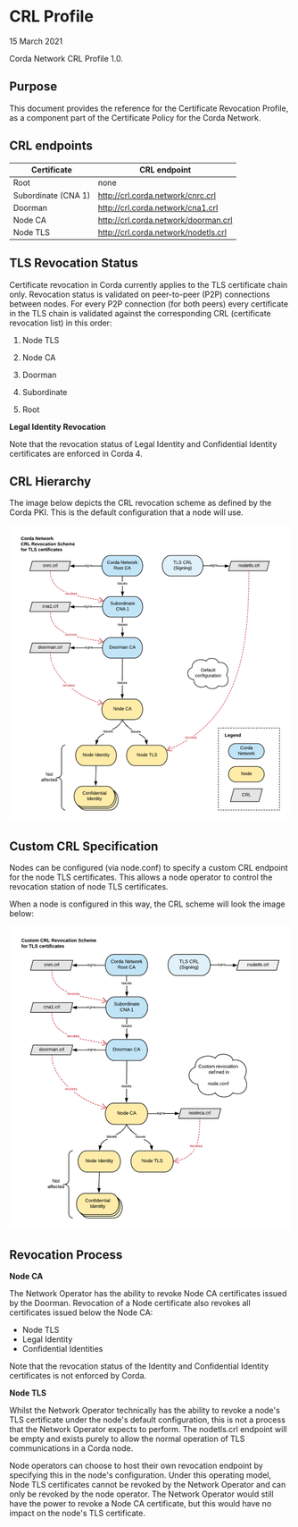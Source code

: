 # CRL Profile

15 March 2021

Corda Network CRL Profile 1.0.

## Purpose

This document provides the reference for the Certificate Revocation Profile, as a component part of the Certificate Policy for the Corda Network.

## CRL endpoints

| **Certificate**     	| **CRL endpoint**                     	|
|---------------------	|--------------------------------------	|
| Root                	| none                                 	|
| Subordinate (CNA 1) 	| http://crl.corda.network/cnrc.crl    	|
| Doorman             	| http://crl.corda.network/cna1.crl    	|
| Node CA             	| http://crl.corda.network/doorman.crl 	|
| Node TLS            	| http://crl.corda.network/nodetls.crl 	|

## TLS Revocation Status

Certificate revocation in Corda currently applies to the TLS certificate chain only. Revocation status is validated on peer-to-peer (P2P) connections between nodes. For every P2P connection (for both peers) every certificate in the TLS chain is validated against the corresponding CRL (certificate revocation list) in this order:

1.	Node TLS  

2.	Node CA

3.	Doorman

4.	Subordinate

5.	Root

**Legal Identity Revocation**

Note that the revocation status of Legal Identity and Confidential Identity certificates are enforced in Corda 4.

## CRL Hierarchy

The image below depicts the CRL revocation scheme as defined by the Corda PKI. This is the default configuration that a node will use.

![Corda Network CRL Revocation Scheme](https://github.com/corda-network/trust-corda-network.github.io/blob/Certificate-Profile-%26-CRL-Profile-2021/assets/images/CRL%20Hierarchy.png "Corda Network CRL Revocation Scheme")

## Custom CRL Specification

Nodes can be configured (via node.conf) to specify a custom CRL endpoint for the node TLS certificates. This allows a node operator to control the revocation station of node TLS certificates.

When a node is configured in this way, the CRL scheme will look the image below:

![Custom CRL Revocation Scheme](https://github.com/corda-network/trust-corda-network.github.io/blob/Certificate-Profile-%26-CRL-Profile-2021/assets/images/Custom%20CRL%20Revocation%20Scheme%20for%20TLS%20certificatespng.png "Custom CRL Revocation Scheme")


## Revocation Process

**Node CA**

The Network Operator has the ability to revoke Node CA certificates issued by the Doorman. Revocation of a Node certificate also revokes all certificates issued below the Node CA:

* Node TLS 
* Legal Identity
* Confidential Identities

Note that the revocation status of the Identity and Confidential Identity certificates is not enforced by Corda.

**Node TLS**

Whilst the Network Operator technically has the ability to revoke a node's TLS certificate under the node's default configuration, this is not a process that the Network Operator expects to perform. The nodetls.crl endpoint will be empty and exists purely to allow the normal operation of TLS communications in a Corda node.

Node operators can choose to host their own revocation endpoint by specifying this in the node's configuration. Under this operating model, Node TLS certificates cannot be revoked by the Network Operator and can only be revoked by the node operator. The Network Operator would still have the power to revoke a Node CA certificate, but this would have no impact on the node's TLS certificate.





